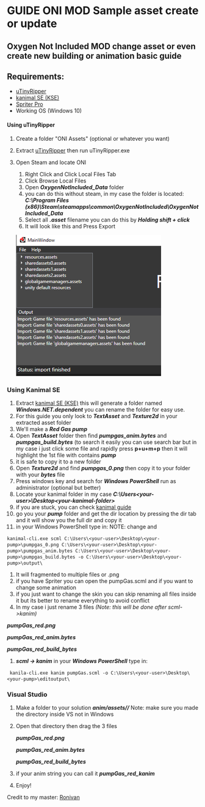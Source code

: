 # GUIDE ONI MOD Sample asset create or update

## Oxygen Not Included MOD change asset or even create new building or animation basic guide

## Requirements:
  * [uTinyRipper](https://github.com/mafaca/UtinyRipper)
  * [kanimal SE (KSE)](https://github.com/skairunner/kanimal-SE)
  * [Spriter Pro](https://brashmonkey.com/download-spriter-pro/)
  * Working OS (Windows 10)

#### Using uTinyRipper
1. Create a folder "ONI Assets" (optional or whatever you want) 
1. Extract [uTinyRipper](https://github.com/mafaca/UtinyRipper) then run uTinyRipper.exe
1. Open Steam and locate ONI
   1. Right Click and Click Local Files Tab
   1. Click Browse Local Files
   1. Open __*OxygenNotIncluded_Data*__ folder
   1. you can do this without steam, in my case the folder is located: __*C:\Program Files (x86)\Steam\steamapps\common\OxygenNotIncluded\OxygenNotIncluded_Data*__
   1. Select all __*.asset*__ filename you can do this by __*Holding shift + click*__
   1. It will look like this and Press Export
   
   ![tut1](/11.PNG)
 
### Using Kanimal SE
1. Extract [kanimal SE (KSE)](https://github.com/skairunner/kanimal-SE) this will generate a folder named __*Windows.NET.dependent*__  you can rename the folder for easy use.
1. For this guide you only look to __*TextAsset*__ and __*Texture2d*__ in your extracted asset folder
1. We'll make a __*Red Gas pump*__
  1. Open __*TextAsset*__ folder then find __*pumpgas_anim.bytes*__ and __*pumpgas_build.bytes*__ (to search it easily you can use search bar but in my case i just click some file and rapidly press __p+u+m+p__ then it will highlight the 1st file with contains __*pump*__
  1. it is safe to copy it to a new folder
  1. Open __*Texture2d*__ and find __*pumpgas_0.png*__ then copy it to your folder with your __*bytes*__ file
  1. Press windows key and search for __*Windows PowerShell*__ run as administrator (optional but better)
  1. Locate your kanimal folder in my case __*C:\Users\<your-user>\Desktop\<your-kanimal-folder>*__
  1. if you are stuck, you can check [kanimal guide](https://github.com/skairunner/kanimal-SE#kanim--scml)
  1. go you your __*pump*__ folder and get the dir location by pressing the dir tab and it will show you the full dir and copy it
  1. in your Windows PowerShell type in: NOTE: change __*<your-user>*__ and __*<your-pump>*__
  ```
  kanimal-cli.exe scml C:\Users\<your-user>\Desktop\<your-pump>\pumpgas_0.png C:\Users\<your-user>\Desktop\<your-pump>\pumpgas_anim.bytes C:\Users\<your-user>\Desktop\<your-pump>\pumpgas_build.bytes -o C:\Users\<your-user>\Desktop\<your-pump>\output\
  ```
  1. It will fragmented to multiple files or .png
  1. if you have Spriter you can open the pumpGas.scml and if you want to change some animation
  1. if you just want to change the skin you can skip renaming all files inside it but its better to rename everything to avoid conflict
  1. In my case i just rename 3 files *(Note: this will be done after scml->kanim)* 
 
   __*pumpGas_red.png*__
   
   __*pumpGas_red_anim.bytes*__
   
   __*pumpGas_red_build_bytes*__
   
   
1. __*scml -> kanim*__ in your __*Windows PowerShell*__ type in:
 ```
  kanila-cli.exe kanim pumpGas.scml -o C:\Users\<your-user>\Desktop\<your-pump>\editoutput\
 ```
### Visual Studio
1. Make a folder to your solution __*anim/assets/<your-pump-folder>/*__ Note: make sure you made the directory inside VS not in Windows
1. Open that directory then drag the 3 files 
 
   __*pumpGas_red.png*__
   
   __*pumpGas_red_anim.bytes*__
   
   __*pumpGas_red_build_bytes*__
   
   
1. if your anim string you can call it __*pumpGas_red_kanim*__
1. Enjoy!
  
  
  
Credit to my master:
[Ronivan](https://github.com/Ronivan)
  
  
  
  
  
  
